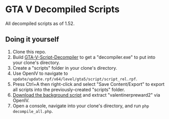 # GTA V Decompiled Scripts

All decompiled scripts as of 1.52.

## Doing it yourself

1. Clone this repo.
2. Build [GTA-V-Script-Decompiler](https://github.com/Sainan/GTA-V-Script-Decompiler) to get a "decompiler.exe" to put into your clone's directory.
3. Create a "scripts" folder in your clone's directory.
4. Use OpenIV to navigate to `update/update.rpf/x64/level/gta5/script/script_rel.rpf`.
5. Press Ctrl+A then right-click and select "Save Content/Export" to export all scripts into the previously-created "scripts" folder.
6. [Download the background script](http://prod.cloud.rockstargames.com/titles/gta5/pcros/bgscripts/bg_ng_1103_1.rpf) and extract "valentinerpreward2" via OpenIV.
7. Open a console, navigate into your clone's directory, and run `php decompile_all.php`.
